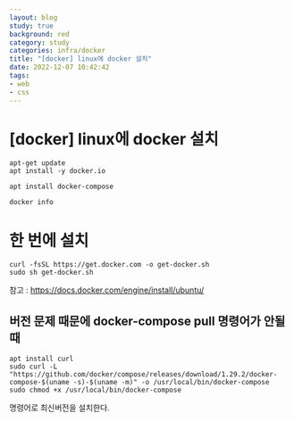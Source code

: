 ```yaml
---
layout: blog
study: true
background: red
category: study
categories: infra/docker
title: "[docker] linux에 docker 설치"
date: 2022-12-07 10:42:42
tags:
- web
- css
---
```


# [docker] linux에 docker 설치

```shell
apt-get update
apt install -y docker.io
```

```shell
apt install docker-compose
```

```shell
docker info
```

# 한 번에 설치
```shell
curl -fsSL https://get.docker.com -o get-docker.sh
sudo sh get-docker.sh
```
참고 : https://docs.docker.com/engine/install/ubuntu/

## 버전 문제 때문에 docker-compose pull 명령어가 안될때

```shell
apt install curl
sudo curl -L "https://github.com/docker/compose/releases/download/1.29.2/docker-compose-$(uname -s)-$(uname -m)" -o /usr/local/bin/docker-compose
sudo chmod +x /usr/local/bin/docker-compose
```
명령어로 최신버전을 설치한다.